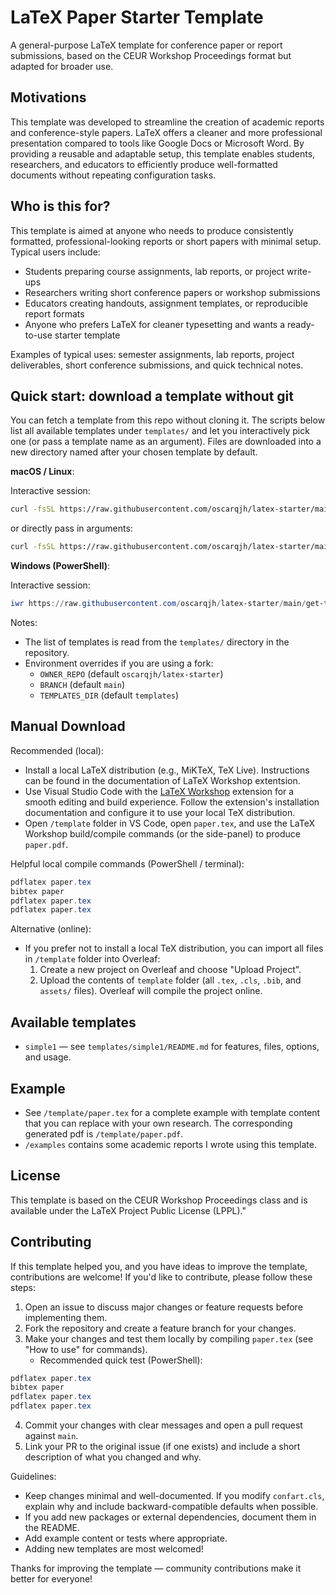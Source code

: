 # LaTeX Paper Starter Template

A general-purpose LaTeX template for conference paper or report submissions, based on the CEUR Workshop Proceedings format but adapted for broader use.

## Motivations

This template was developed to streamline the creation of academic reports and conference-style papers. LaTeX offers a cleaner and more professional presentation compared to tools like Google Docs or Microsoft Word. By providing a reusable and adaptable setup, this template enables students, researchers, and educators to efficiently produce well-formatted documents without repeating configuration tasks.

## Who is this for?

This template is aimed at anyone who needs to produce consistently formatted, professional-looking reports or short papers with minimal setup. Typical users include:

- Students preparing course assignments, lab reports, or project write-ups
- Researchers writing short conference papers or workshop submissions
- Educators creating handouts, assignment templates, or reproducible report formats
- Anyone who prefers LaTeX for cleaner typesetting and wants a ready-to-use starter template

Examples of typical uses: semester assignments, lab reports, project deliverables, short conference submissions, and quick technical notes.

## Quick start: download a template without git

You can fetch a template from this repo without cloning it. The scripts below list all available templates under `templates/` and let you interactively pick one (or pass a template name as an argument). Files are downloaded into a new directory named after your chosen template by default.

**macOS / Linux**:

Interactive session:

```bash
curl -fsSL https://raw.githubusercontent.com/oscarqjh/latex-starter/main/get-template.sh | bash -s --
```

or directly pass in arguments:

```bash
curl -fsSL https://raw.githubusercontent.com/oscarqjh/latex-starter/main/get-template.sh | bash -s -- simple1 MyPaper
```

**Windows (PowerShell)**:

Interactive session:

```powershell
iwr https://raw.githubusercontent.com/oscarqjh/latex-starter/main/get-template.ps1 -UseBasicParsing | iex
```

Notes:

- The list of templates is read from the `templates/` directory in the repository.
- Environment overrides if you are using a fork:
  - `OWNER_REPO` (default `oscarqjh/latex-starter`)
  - `BRANCH` (default `main`)
  - `TEMPLATES_DIR` (default `templates`)

## Manual Download

Recommended (local):

- Install a local LaTeX distribution (e.g., MiKTeX, TeX Live). Instructions can be found in the documentation of LaTeX Workshop extentsion.
- Use Visual Studio Code with the [LaTeX Workshop](https://marketplace.visualstudio.com/items?itemName=James-Yu.latex-workshop) extension for a smooth editing and build experience. Follow the extension's installation documentation and configure it to use your local TeX distribution.
- Open `/template` folder in VS Code, open `paper.tex`, and use the LaTeX Workshop build/compile commands (or the side-panel) to produce `paper.pdf`.

Helpful local compile commands (PowerShell / terminal):

```powershell
pdflatex paper.tex
bibtex paper
pdflatex paper.tex
pdflatex paper.tex
```

Alternative (online):

- If you prefer not to install a local TeX distribution, you can import all files in `/template` folder into Overleaf:
  1.  Create a new project on Overleaf and choose "Upload Project".
  2.  Upload the contents of `template` folder (all `.tex`, `.cls`, `.bib`, and `assets/` files). Overleaf will compile the project online.

## Available templates

- `simple1` — see `templates/simple1/README.md` for features, files, options, and usage.

## Example

- See `/template/paper.tex` for a complete example with template content that you can replace with your own research.
  The corresponding generated pdf is `/template/paper.pdf`.
- `/examples` contains some academic reports I wrote using this template.

## License

This template is based on the CEUR Workshop Proceedings class and is available under the LaTeX Project Public License (LPPL)."

## Contributing

If this template helped you, and you have ideas to improve the template, contributions are welcome! If you'd like to contribute, please follow these steps:

1. Open an issue to discuss major changes or feature requests before implementing them.
2. Fork the repository and create a feature branch for your changes.
3. Make your changes and test them locally by compiling `paper.tex` (see "How to use" for commands).
   - Recommended quick test (PowerShell):

```powershell
pdflatex paper.tex
bibtex paper
pdflatex paper.tex
pdflatex paper.tex
```

4. Commit your changes with clear messages and open a pull request against `main`.
5. Link your PR to the original issue (if one exists) and include a short description of what you changed and why.

Guidelines:

- Keep changes minimal and well-documented. If you modify `confart.cls`, explain why and include backward-compatible defaults when possible.
- If you add new packages or external dependencies, document them in the README.
- Add example content or tests where appropriate.
- Adding new templates are most welcomed!

Thanks for improving the template — community contributions make it better for everyone!
